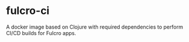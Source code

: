 # fulcro-ci
A docker image based on Clojure with required dependencies to perform CI/CD builds for Fulcro apps.
